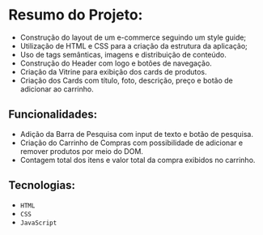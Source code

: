 # Resumo do Projeto:

- Construção do layout de um e-commerce seguindo um style guide;
- Utilização de HTML e CSS para a criação da estrutura da aplicação;
- Uso de tags semânticas, imagens e distribuição de conteúdo.
- Construção do Header com logo e botões de navegação.
- Criação da Vitrine para exibição dos cards de produtos.
- Criação dos Cards com título, foto, descrição, preço e botão de adicionar ao carrinho.

## Funcionalidades:

- Adição da Barra de Pesquisa com input de texto e botão de pesquisa.
- Criação do Carrinho de Compras com possibilidade de adicionar e remover produtos por meio do DOM.
- Contagem total dos itens e valor total da compra exibidos no carrinho.

## Tecnologias:

- `HTML`
- `CSS`
- `JavaScript`
